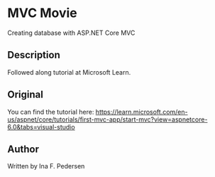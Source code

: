 # MVC Movie
Creating database with ASP.NET Core MVC

## Description
Followed along tutorial at Microsoft Learn.

## Original
You can find the tutorial here: https://learn.microsoft.com/en-us/aspnet/core/tutorials/first-mvc-app/start-mvc?view=aspnetcore-6.0&tabs=visual-studio

## Author
Written by Ina F. Pedersen
